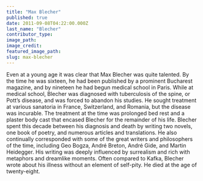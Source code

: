 ```yaml
---
title: "Max Blecher"
published: true
date: 2011-09-08T04:22:00.000Z
last_name: "Blecher"
contributor_type:
image_path:
image_credit:
featured_image_path:
slug: max-blecher
---
```


Even at a young age it was clear that Max Blecher was quite talented. By the time he was sixteen, he had been published by a prominent Bucharest magazine, and by nineteen he had begun medical school in Paris. While at medical school, Blecher was diagnosed with tuberculosis of the spine, or Pott’s disease, and was forced to abandon his studies. He sought treatment at various sanatoria in France, Switzerland, and Romania, but the disease was incurable. The treatment at the time was prolonged bed rest and a plaster body cast that encased Blecher for the remainder of his life. Blecher spent this decade between his diagnosis and death by writing two novels, one book of poetry, and numerous articles and translations. He also continually corresponded with some of the great writers and philosophers of the time, including Geo Bogza, André Breton, André Gide, and Martin Heidegger. His writing was deeply influenced by surrealism and rich with metaphors and dreamlike moments. Often compared to Kafka, Blecher wrote about his illness without an element of self-pity. He died at the age of twenty-eight.

